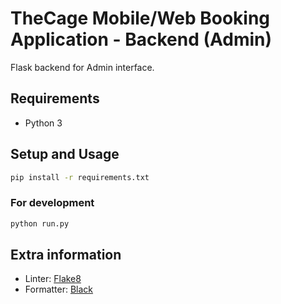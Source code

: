 # TheCage Mobile/Web Booking Application - Backend (Admin)

Flask backend for Admin interface.

## Requirements
- Python 3

## Setup and Usage
```bash
pip install -r requirements.txt
```

### For development
```python
python run.py
```

## Extra information
- Linter: [Flake8](https://github.com/PyCQA/flake8)
- Formatter: [Black](https://github.com/psf/black)
